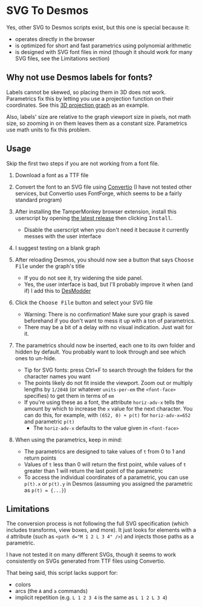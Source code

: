 # SVG To Desmos

Yes, other SVG to Desmos scripts exist, but this one is special because it:

- operates directly in the browser
- is optimized for short and fast parametrics using polynomial arithmetic
- is designed with SVG font files in mind (though it should work for many SVG files, see the Limitations section)

## Why not use Desmos labels for fonts?

Labels cannot be skewed, so placing them in 3D does not work. Parametrics fix this by letting you use a projection function on their coordinates. See this [3D projection graph](https://www.reddit.com/r/desmos/comments/n80zjj/desmos_not_manim_quantum_mechanical_spin/) as an example.

Also, labels' size are relative to the graph viewport size in pixels, not math size, so zooming in on them leaves them as a constant size. Parametrics use math units to fix this problem.

## Usage

Skip the first two steps if you are not working from a font file.

1. Download a font as a TTF file
2. Convert the font to an SVG file using [Convertio](https://convertio.co/ttf-svg/) (I have not tested other services, but Convertio uses FontForge, which seems to be a fairly standard program)
3. After installing the TamperMonkey browser extension, install this userscript by opening [the latest release](https://github.com/jared-hughes/svgToDesmos/releases/latest/download/svgToDesmos.user.js) then clicking <kbd>Install</kbd>.

   - Disable the userscript when you don't need it because it currently messes with the user interface

4. I suggest testing on a blank graph
5. After reloading Desmos, you should now see a button that says <kbd>Choose File</kbd> under the graph's title
   - If you do not see it, try widening the side panel.
   - Yes, the user interface is bad, but I'll probably improve it when (and if) I add this to [DesModder](https://chrome.google.com/webstore/detail/desmodder-for-desmos/eclmfdfimjhkmjglgdldedokjaemjfjp)
6. Click the <kbd>Choose File</kbd> button and select your SVG file
   - Warning: There is no confirmation! Make sure your graph is saved beforehand if you don't want to mess it up with a ton of parametrics.
   - There may be a bit of a delay with no visual indication. Just wait for it.
7. The parametrics should now be inserted, each one to its own folder and hidden by default. You probably want to look through and see which ones to un-hide.
   - Tip for SVG fonts: press Ctrl+F to search through the folders for the character names you want
   - The points likely do not fit inside the viewport. Zoom out or multiply lengths by `1/2048` (or whatever `units-per-em` the `<font-face>` specifies) to get them in terms of `em`
   - If you're using these as a font, the attribute `horiz-adv-x` tells the amount by which to increase the `x` value for the next character. You can do this, for example, with `(652, 0) + p(t)` for `horiz-adv-x=652` and parametric `p(t)`
     - The `horiz-adv-x` defaults to the value given in `<font-face>`
8. When using the parametrics, keep in mind:
   - The parametrics are designed to take values of `t` from 0 to 1 and return points
   - Values of `t` less than 0 will return the first point, while values of `t` greater than 1 will return the last point of the parametric
   - To access the individual coordinates of a parametric, you can use `p(t).x` or `p(t).y` in Desmos (assuming you assigned the parametric as `p(t) = {...}`)

## Limitations

The conversion process is not following the full SVG specification (which includes transforms, view boxes, and more). It just looks for elements with a `d` attribute (such as `<path d="M 1 2 L 3 4" />`) and injects those paths as a parametric.

I have not tested it on many different SVGs, though it seems to work consistently on SVGs generated from TTF files using Convertio.

That being said, this script lacks support for:

- colors
- arcs (the `A` and `a` commands)
- implicit repetition (e.g. `L 1 2 3 4` is the same as `L 1 2 L 3 4`)
